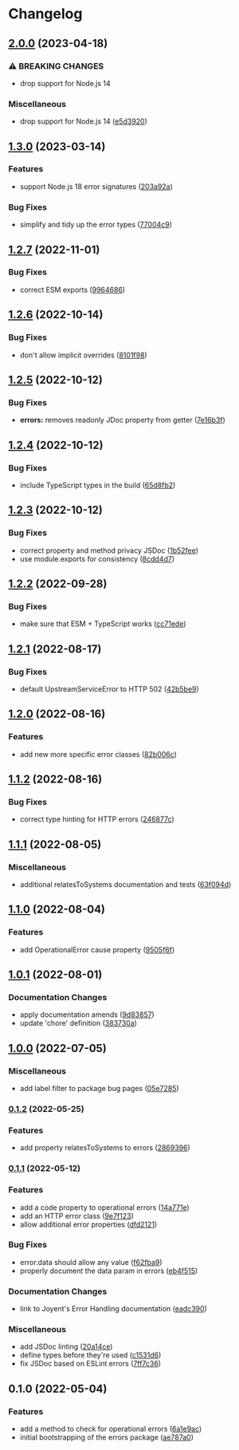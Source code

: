 # Changelog

## [2.0.0](https://github.com/Financial-Times/dotcom-reliability-kit/compare/errors-v1.3.0...errors-v2.0.0) (2023-04-18)


### ⚠ BREAKING CHANGES

* drop support for Node.js 14

### Miscellaneous

* drop support for Node.js 14 ([e5d3920](https://github.com/Financial-Times/dotcom-reliability-kit/commit/e5d392023e23b105049d8b09403b3db7699a37a1))

## [1.3.0](https://github.com/Financial-Times/dotcom-reliability-kit/compare/errors-v1.2.7...errors-v1.3.0) (2023-03-14)


### Features

* support Node.js 18 error signatures ([203a92a](https://github.com/Financial-Times/dotcom-reliability-kit/commit/203a92ab44b3864638c21445fadc019fc33d4e9d))


### Bug Fixes

* simplify and tidy up the error types ([77004c9](https://github.com/Financial-Times/dotcom-reliability-kit/commit/77004c9801e3075f47805ac38d3219a43097dac5))

## [1.2.7](https://github.com/Financial-Times/dotcom-reliability-kit/compare/errors-v1.2.6...errors-v1.2.7) (2022-11-01)


### Bug Fixes

* correct ESM exports ([9964686](https://github.com/Financial-Times/dotcom-reliability-kit/commit/996468686dfc62db95e7bea4b2028a28dfb28621))

## [1.2.6](https://github.com/Financial-Times/dotcom-reliability-kit/compare/errors-v1.2.5...errors-v1.2.6) (2022-10-14)


### Bug Fixes

* don't allow implicit overrides ([8101f98](https://github.com/Financial-Times/dotcom-reliability-kit/commit/8101f982daa03e63b9b90353958b05a92f8dbb03))

## [1.2.5](https://github.com/Financial-Times/dotcom-reliability-kit/compare/errors-v1.2.4...errors-v1.2.5) (2022-10-12)


### Bug Fixes

* **errors:** removes readonly JDoc property from getter ([7e16b3f](https://github.com/Financial-Times/dotcom-reliability-kit/commit/7e16b3fe0234785ff39574958ccacb4dc244f71b))

## [1.2.4](https://github.com/Financial-Times/dotcom-reliability-kit/compare/errors-v1.2.3...errors-v1.2.4) (2022-10-12)


### Bug Fixes

* include TypeScript types in the build ([65d8fb2](https://github.com/Financial-Times/dotcom-reliability-kit/commit/65d8fb29f0a4e469a2d766ae2f92a67b221c1436))

## [1.2.3](https://github.com/Financial-Times/dotcom-reliability-kit/compare/errors-v1.2.2...errors-v1.2.3) (2022-10-12)


### Bug Fixes

* correct property and method privacy JSDoc ([1b52fee](https://github.com/Financial-Times/dotcom-reliability-kit/commit/1b52fee58f8bd37600f51c93580c0e48765f0d2a))
* use module.exports for consistency ([8cdd4d7](https://github.com/Financial-Times/dotcom-reliability-kit/commit/8cdd4d74afe44c51504ddf0f9a3219db3ad2654a))

## [1.2.2](https://github.com/Financial-Times/dotcom-reliability-kit/compare/errors-v1.2.1...errors-v1.2.2) (2022-09-28)


### Bug Fixes

* make sure that ESM + TypeScript works ([cc71ede](https://github.com/Financial-Times/dotcom-reliability-kit/commit/cc71eded6475d73b05771603df0946258600f50e))

## [1.2.1](https://github.com/Financial-Times/dotcom-reliability-kit/compare/errors-v1.2.0...errors-v1.2.1) (2022-08-17)


### Bug Fixes

* default UpstreamServiceError to HTTP 502 ([42b5be9](https://github.com/Financial-Times/dotcom-reliability-kit/commit/42b5be9e1d754c3c6ed7aa013ab7dd2957cc1ce9))

## [1.2.0](https://github.com/Financial-Times/dotcom-reliability-kit/compare/errors-v1.1.2...errors-v1.2.0) (2022-08-16)


### Features

* add new more specific error classes ([82b006c](https://github.com/Financial-Times/dotcom-reliability-kit/commit/82b006c5eacc9a9d2eec4947ba4331b03e46f19d))

## [1.1.2](https://github.com/Financial-Times/dotcom-reliability-kit/compare/errors-v1.1.1...errors-v1.1.2) (2022-08-16)


### Bug Fixes

* correct type hinting for HTTP errors ([246877c](https://github.com/Financial-Times/dotcom-reliability-kit/commit/246877c529088121e29c6781ab2cfb0cce9690f9))

## [1.1.1](https://github.com/Financial-Times/dotcom-reliability-kit/compare/errors-v1.1.0...errors-v1.1.1) (2022-08-05)


### Miscellaneous

* additional relatesToSystems documentation and tests ([63f094d](https://github.com/Financial-Times/dotcom-reliability-kit/commit/63f094d59576f789597274444ce0e14db2c3599e))

## [1.1.0](https://github.com/Financial-Times/dotcom-reliability-kit/compare/errors-v1.0.1...errors-v1.1.0) (2022-08-04)


### Features

* add OperationalError cause property ([9505f6f](https://github.com/Financial-Times/dotcom-reliability-kit/commit/9505f6f21f24bf4893f2f0ff81257318ed6d2acb))

## [1.0.1](https://github.com/Financial-Times/dotcom-reliability-kit/compare/errors-v1.0.0...errors-v1.0.1) (2022-08-01)


### Documentation Changes

* apply documentation amends ([9d83857](https://github.com/Financial-Times/dotcom-reliability-kit/commit/9d838573d58644b98888b3e2bbb48b330e37a011))
* update 'chore' definition ([383730a](https://github.com/Financial-Times/dotcom-reliability-kit/commit/383730a43fe00dbc9ef3c2cfcd776ee5cbd7d3ed))

## [1.0.0](https://github.com/Financial-Times/dotcom-reliability-kit/compare/errors-v0.1.2...errors-v1.0.0) (2022-07-05)


### Miscellaneous

* add label filter to package bug pages ([05e7285](https://github.com/Financial-Times/dotcom-reliability-kit/commit/05e7285c87ecbad909d86414579e970173af344f))

### [0.1.2](https://github.com/Financial-Times/dotcom-reliability-kit/compare/errors-v0.1.1...errors-v0.1.2) (2022-05-25)


### Features

* add property relatesToSystems to errors ([2869396](https://github.com/Financial-Times/dotcom-reliability-kit/commit/2869396ef42d5e1bf5693082c63098909a206570))

### [0.1.1](https://github.com/Financial-Times/dotcom-reliability-kit/compare/errors-v0.1.0...errors-v0.1.1) (2022-05-12)


### Features

* add a code property to operational errors ([14a771e](https://github.com/Financial-Times/dotcom-reliability-kit/commit/14a771e20b97f283cf30303b6e029f99fabf97b5))
* add an HTTP error class ([9e7f123](https://github.com/Financial-Times/dotcom-reliability-kit/commit/9e7f1239d8590be76fd2ebb366d6c0fbbe072d94))
* allow additional error properties ([dfd2121](https://github.com/Financial-Times/dotcom-reliability-kit/commit/dfd212191cb00eed5cf958fac914e7cd53b34987))


### Bug Fixes

* error.data should allow any value ([f62fba9](https://github.com/Financial-Times/dotcom-reliability-kit/commit/f62fba9a137a23ab445b79e008b3c715926c5518))
* properly document the data param in errors ([eb4f515](https://github.com/Financial-Times/dotcom-reliability-kit/commit/eb4f51595114bab0cace7fc7408d1b53111a4b46))


### Documentation Changes

* link to Joyent's Error Handling documentation ([eadc390](https://github.com/Financial-Times/dotcom-reliability-kit/commit/eadc390d083ebb6ce270e8756ea6be3ae1e2e45b))


### Miscellaneous

* add JSDoc linting ([20a14ce](https://github.com/Financial-Times/dotcom-reliability-kit/commit/20a14ceb4b2489f8d69c6dd80e58bd36b5036bb7))
* define types before they're used ([c1531d6](https://github.com/Financial-Times/dotcom-reliability-kit/commit/c1531d609e4904b1c1f55cd538192596a19857dd))
* fix JSDoc based on ESLint errors ([7ff7c36](https://github.com/Financial-Times/dotcom-reliability-kit/commit/7ff7c368fba2816c0968cc74d2d98f6326becd80))

## 0.1.0 (2022-05-04)


### Features

* add a method to check for operational errors ([6a1e9ac](https://github.com/Financial-Times/dotcom-reliability-kit/commit/6a1e9aca8b2c9ef47acc2bae8b292e587b9d39dd))
* initial bootstrapping of the errors package ([ae787a0](https://github.com/Financial-Times/dotcom-reliability-kit/commit/ae787a0a8954d733b12d2bd1d0dec90c42e1fbe2))
